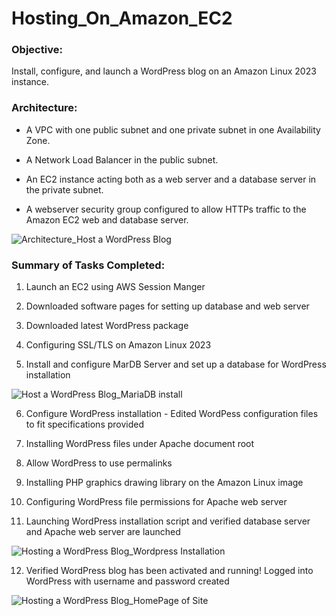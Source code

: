 # Hosting_On_Amazon_EC2

### Objective:  
Install, configure, and launch a WordPress blog on an Amazon Linux 2023 instance. <br>  

 

### Architecture: 

- A VPC with one public subnet and one private subnet in one Availability Zone. 

- A Network Load Balancer in the public subnet. 

- An EC2 instance acting both as a web server and a database server in the private subnet. 

- A webserver security group configured to allow HTTPs traffic to the Amazon EC2 web and database server. 


 ![Architecture_Host a WordPress Blog](https://github.com/user-attachments/assets/5293783a-b464-41e1-baa5-0931432e281c)



### Summary of Tasks Completed: 

1. Launch an EC2 using AWS Session Manger 

2. Downloaded software pages for setting up database and web server 

3. Downloaded latest WordPress package 

4. Configuring SSL/TLS on Amazon Linux 2023 

5. Install and configure MarDB Server and set up a database for WordPress installation 

![Host a WordPress Blog_MariaDB install](https://github.com/user-attachments/assets/c8c4825d-bc4d-4936-8e8b-5763c7dbf02b)

6. Configure WordPress installation - Edited WordPess configuration files to fit specifications provided 

7. Installing WordPress files under Apache document root 

8. Allow WordPress to use permalinks 

9. Installing PHP graphics drawing library on the Amazon Linux image 

10. Configuring WordPress file permissions for Apache web server 

11. Launching WordPress installation script and verified database server and Apache web server are launched 

![Hosting a WordPress Blog_Wordpress Installation](https://github.com/user-attachments/assets/26551ea8-e73a-4f9a-9e15-52e6b36e28bd)

12. Verified WordPress blog has been activated and running! Logged into WordPress with username and password created 

![Hosting a WordPress Blog_HomePage of Site](https://github.com/user-attachments/assets/66e69a25-18b3-438b-b96f-9e653c2366d8)

 

 
